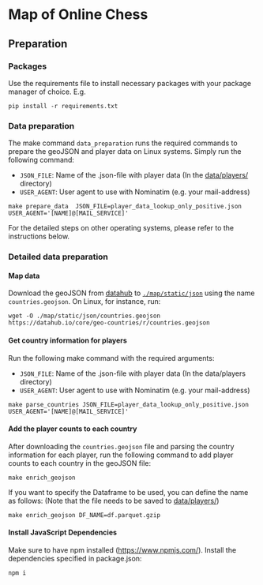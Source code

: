 # Map of Online Chess
## Preparation
### Packages
Use the requirements file to install necessary packages with your package manager of choice. E.g.
```
pip install -r requirements.txt
```

### Data preparation
The make command `data_preparation` runs the required commands to prepare the geoJSON and player data on Linux systems.
Simply run the following command:
- `JSON_FILE`: Name of the .json-file with player data (In the [data/players/](data/players) directory)
- `USER_AGENT`: User agent to use with Nominatim (e.g. your mail-address)

```
make prepare_data  JSON_FILE=player_data_lookup_only_positive.json USER_AGENT='[NAME]@[MAIL_SERVICE]'
```

For the detailed steps on other operating systems, please refer to the instructions below.


### Detailed data preparation
#### Map data
Download the geoJSON from [datahub](https://datahub.io/core/geo-countries) to [`./map/static/json`](map/static/json) using the name `countries.geojson`.
On Linux, for instance, run:
```
wget -O ./map/static/json/countries.geojson https://datahub.io/core/geo-countries/r/countries.geojson
```

#### Get country information for players
Run the following make command with the required arguments:
- `JSON_FILE`: Name of the .json-file with player data (In the data/players directory)
- `USER_AGENT`: User agent to use with Nominatim (e.g. your mail-address)

```
make parse_countries JSON_FILE=player_data_lookup_only_positive.json USER_AGENT='[NAME]@[MAIL_SERVICE]'
```

#### Add the player counts to each country
After downloading the `countries.geojson` file and parsing the country information for each player, run the following command to add player counts to each country in the geoJSON file:
```
make enrich_geojson
```
If you want to specify the Dataframe to be used, you can define the name as follows:
(Note that the file needs to be saved to [data/players/](data/players))
```
make enrich_geojson DF_NAME=df.parquet.gzip
```

#### Install JavaScript Dependencies
Make sure to have npm installed (https://www.npmjs.com/). Install the dependencies specified in package.json:
```
npm i
```